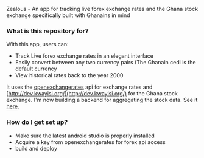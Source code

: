 Zealous - An app for tracking live forex exchange rates and the Ghana stock exchange specifically built with 
         Ghanains in mind

### What is this repository for? ###

With this app, users can:

- Track Live forex exchange rates in an elegant interface
- Easily convert between any two currency pairs (The Ghanain cedi is the default currency
- View historical rates back to the year 2000 

It uses the [openexchangerates](https://openexchangerates.org) api for exchange rates and  
[http://dev.kwayisi.org/](http://dev.kwayisi.org/) for the Ghana stock exchange. I'm now building a backend for aggregating 
the stock data. See it [here]("https://bitbucket.org/yaa_aminu/zealous-backend/").

### How do I get set up? ###

* Make sure the latest android studio is properly installed
* Acquire a key from openexchangerates for forex api access
* build and deploy
